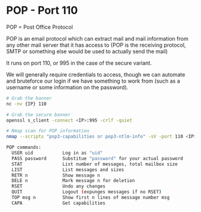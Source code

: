 # POP - Port 110

POP = Post Office Protocol

POP is an email protocol which can extract mail and mail information from any other mail server that it has access to (POP is the receiving protocol, SMTP or something else would be used to actually send the mail)

It runs on port 110, or 995 in the case of the secure variant.

We will generally require credentials to access, though we can automate and bruteforce our login if we have something to work from (such as a username or some information on the password).

```bash
# Grab the banner
nc -nv {IP} 110
```

```bash
# Grab the secure banner
openssl s_client -connect <IP>:995 -crlf -quiet
```

```bash
# Nmap scan for POP information
nmap --scripts "pop3-capabilities or pop3-ntlm-info" -sV -port 110 <IP>
```

```bash
POP commands:
  USER uid           Log in as "uid"
  PASS password      Substitue "password" for your actual password
  STAT               List number of messages, total mailbox size
  LIST               List messages and sizes
  RETR n             Show message n
  DELE n             Mark message n for deletion
  RSET               Undo any changes
  QUIT               Logout (expunges messages if no RSET)
  TOP msg n          Show first n lines of message number msg
  CAPA               Get capabilities
```

